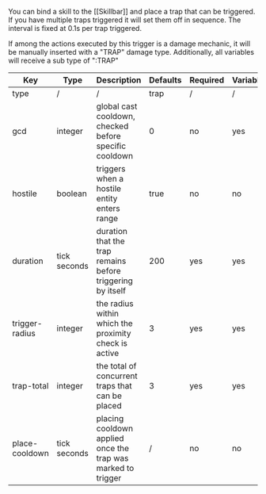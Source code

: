 You can bind a skill to the [[Skillbar]] and place a trap that can be triggered. If you have multiple traps triggered it will set them off in sequence. The interval is fixed at 0.1s per trap triggered.

If among the actions executed by this trigger is a damage mechanic, it will be manually inserted with a "TRAP" damage type. Additionally, all variables will receive a sub type of ":TRAP"

| Key | Type | Description | Defaults | Required | Variable |
|-|-|-|-|-|-|
| type | / | / | trap | / | / |
| gcd | integer | global cast cooldown, checked before specific cooldown | 0 | no | yes |
| hostile | boolean | triggers when a hostile entity enters range | true | no | no |
| duration | tick seconds | duration that the trap remains before triggering by itself | 200 | yes | yes |
| trigger-radius | integer | the radius within which the proximity check is active | 3 | yes | yes |
| trap-total | integer | the total of concurrent traps that can be placed | 3 | yes | yes |
| place-cooldown | tick seconds | placing cooldown applied once the trap was marked to trigger | / | no | no |